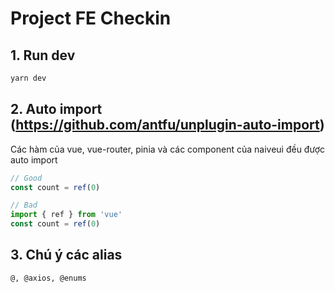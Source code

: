 # Project FE Checkin

## 1. Run dev
```sh
yarn dev
```

## 2. Auto import (https://github.com/antfu/unplugin-auto-import)
Các hàm của vue, vue-router, pinia và các component của naiveui đều được auto import
```ts
// Good
const count = ref(0)

// Bad
import { ref } from 'vue'
const count = ref(0)
```

## 3. Chú ý các alias
```
@, @axios, @enums
```
